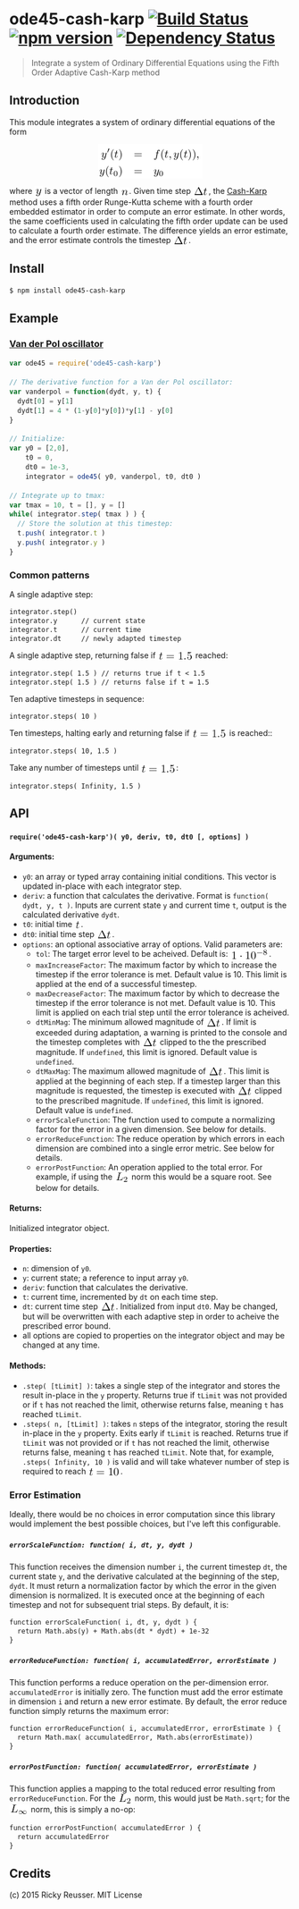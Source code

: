 # ode45-cash-karp [![Build Status](https://travis-ci.org/scijs/ode45-cash-karp.svg)](https://travis-ci.org/scijs/ode45-cash-karp) [![npm version](https://badge.fury.io/js/ode45-cash-karp.svg)](http://badge.fury.io/js/ode45-cash-karp) [![Dependency Status](https://david-dm.org/scijs/ode45-cash-karp.svg)](https://david-dm.org/scijs/ode45-cash-karp)

> Integrate a system of Ordinary Differential Equations using the Fifth Order Adaptive Cash-Karp method


## Introduction

This module integrates a system of ordinary differential equations of the form

<p align="center"><img alt="&bsol;begin&lcub;eqnarray&midast;&rcub; y&apos;&lpar;t&rpar; &amp;&equals;&amp; f&lpar;t&comma; y&lpar;t&rpar;&rpar;&comma; &bsol;&bsol; y&lpar;t&lowbar;0&rpar; &amp;&equals;&amp; y&lowbar;0 &bsol;end&lcub;eqnarray&midast;&rcub;" valign="middle" src="docs/images/begineqnarray-yt-ft-yt-yt_0-y_0-endeqnarray-0298eae3db.png" width="187" height="61"></p>

where <img alt="y" valign="middle" src="docs/images/y-720f311276.png" width="14.5" height="20"> is a vector of length <img alt="n" valign="middle" src="docs/images/n-9baedbc330.png" width="16" height="16">. Given time step <img alt="&bsol;Delta t" valign="middle" src="docs/images/delta-t-a20a5fe4f2.png" width="28" height="16">, the [Cash-Karp](https://en.wikipedia.org/wiki/Cash%E2%80%93Karp_method) method uses a fifth order Runge-Kutta scheme with a fourth order embedded estimator in order to compute an error estimate. In other words, the same coefficients used in calculating the fifth order update can be used to calculate a fourth order estimate. The difference yields an error estimate, and the error estimate controls the timestep <img alt="&bsol;Delta t" valign="middle" src="docs/images/delta-t-a20a5fe4f2.png" width="28" height="16">.

## Install

```bash
$ npm install ode45-cash-karp
```

## Example

### [Van der Pol oscillator](https://en.wikipedia.org/wiki/Van_der_Pol_oscillator)

```javascript
var ode45 = require('ode45-cash-karp')

// The derivative function for a Van der Pol oscillator:
var vanderpol = function(dydt, y, t) {
  dydt[0] = y[1]
  dydt[1] = 4 * (1-y[0]*y[0])*y[1] - y[0]
}

// Initialize:
var y0 = [2,0],
    t0 = 0,
    dt0 = 1e-3,
    integrator = ode45( y0, vanderpol, t0, dt0 )

// Integrate up to tmax:
var tmax = 10, t = [], y = []
while( integrator.step( tmax ) ) {
  // Store the solution at this timestep:
  t.push( integrator.t )
  y.push( integrator.y )
}
```

### Common patterns

A single adaptive step:
```
integrator.step()
integrator.y      // current state
integrator.t      // current time
integrator.dt     // newly adapted timestep
```

A single adaptive step, returning false if <img alt="t&equals;1&period;5" valign="middle" src="docs/images/t15-27f16b808b.png" width="63.5" height="16"> reached:
```
integrator.step( 1.5 ) // returns true if t < 1.5
integrator.step( 1.5 ) // returns false if t = 1.5
```

Ten adaptive timesteps in sequence:
```
integrator.steps( 10 )
```

Ten timesteps, halting early and returning false if <img alt="t&equals;1&period;5" valign="middle" src="docs/images/t15-27f16b808b.png" width="63.5" height="16"> is reached::
```
integrator.steps( 10, 1.5 )
```

Take any number of timesteps until <img alt="t&equals;1&period;5" valign="middle" src="docs/images/t15-27f16b808b.png" width="63.5" height="16">:
```
integrator.steps( Infinity, 1.5 )
```

## API

#### `require('ode45-cash-karp')( y0, deriv, t0, dt0 [, options] )`
#### Arguments:
- `y0`: an array or typed array containing initial conditions. This vector is updated in-place with each integrator step.
- `deriv`: a function that calculates the derivative. Format is `function( dydt, y, t )`. Inputs are current state `y` and current time `t`, output is the calculated derivative `dydt`.
- `t0`: initial time <img alt="t" valign="middle" src="docs/images/t-fc93da6f4d.png" width="11.5" height="16">.
- `dt0`: initial time step <img alt="&bsol;Delta t" valign="middle" src="docs/images/delta-t-a20a5fe4f2.png" width="28" height="16">.
- `options`: an optional associative array of options. Valid parameters are:
  - `tol`: The target error level to be acheived. Default is: <img alt="1 &bsol;cdot 10&Hat;&lcub;-8&rcub;" valign="middle" src="docs/images/1-cdot-10-8-9ceae48083.png" width="70" height="20">.
  - `maxIncreaseFactor`: The maximum factor by which to increase the timestep if the error tolerance is met. Default value is 10. This limit is applied at the end of a successful timestep.
  - `maxDecreaseFactor`: The maximum factor by which to decrease the timestep if the error tolerance is not met. Default value is 10. This limit is applied on each trial step until the error tolerance is acheived.
  - `dtMinMag`: The minimum allowed magnitude of <img alt="&bsol;Delta t" valign="middle" src="docs/images/delta-t-a20a5fe4f2.png" width="28" height="16">. If limit is exceeded during adaptation, a warning is printed to the console and the timestep completes with <img alt="&bsol;Delta t" valign="middle" src="docs/images/delta-t-a20a5fe4f2.png" width="28" height="16"> clipped to the the prescribed magnitude. If `undefined`, this limit is ignored. Default value is `undefined`.
  - `dtMaxMag`: The maximum allowed magnitude of <img alt="&bsol;Delta t" valign="middle" src="docs/images/delta-t-a20a5fe4f2.png" width="28" height="16">. This limit is applied at the beginning of each step. If a timestep larger than this magnitude is requested, the timestep is executed with <img alt="&bsol;Delta t" valign="middle" src="docs/images/delta-t-a20a5fe4f2.png" width="28" height="16"> clipped to the prescribed magnitude. If `undefined`, this limit is ignored. Default value is `undefined`.
  - `errorScaleFunction`: The function used to compute a normalizing factor for the error in a given dimension. See below for details.
  - `errorReduceFunction`: The reduce operation by which errors in each dimension are combined into a single error metric. See below for details.
  - `errorPostFunction`: An operation applied to the total error. For example, if using the <img alt="L&lowbar;2" valign="middle" src="docs/images/l_2-23fd536b11.png" width="26.5" height="19"> norm this would be a square root. See below for details.

#### Returns:
Initialized integrator object.

#### Properties:
- `n`: dimension of `y0`.
- `y`: current state; a reference to input array `y0`.
- `deriv`: function that calculates the derivative.
- `t`: current time, incremented by `dt` on each time step.
- `dt`: current time step <img alt="&bsol;Delta t" valign="middle" src="docs/images/delta-t-a20a5fe4f2.png" width="28" height="16">. Initialized from input `dt0`. May be changed, but will be overwritten with each adaptive step in order to acheive the prescribed error bound.
- all options are copied to properties on the integrator object and may be changed at any time.

#### Methods:
- `.step( [tLimit] )`: takes a single step of the integrator and stores the result in-place in the `y` property. Returns true if `tLimit` was not provided or if `t` has not reached the limit, otherwise returns false, meaning `t` has reached `tLimit`.
- `.steps( n, [tLimit] )`: takes `n` steps of the integrator, storing the result in-place in the `y` property. Exits early if `tLimit` is reached. Returns true if `tLimit` was not provided or if `t` has not reached the limit, otherwise returns false, meaning `t` has reached `tLimit`. Note that, for example, `.steps( Infinity, 10 )` is valid and will take whatever number of step is required to reach <img alt="t&equals;10" valign="middle" src="docs/images/t10-b3a7f6176e.png" width="58" height="16">.

### Error Estimation
Ideally, there would be no choices in error computation since this library would implement the best possible choices, but I've left this configurable.

##### `errorScaleFunction: function( i, dt, y, dydt )`
This function receives the dimension number `i`, the current timestep `dt`, the current state `y`, and the derivative calculated at the beginning of the step, `dydt`. It must return a normalization factor by which the error in the given dimension is normalized. It is executed once at the beginning of each timestep and not for subsequent trial steps. By default, it is:

```
function errorScaleFunction( i, dt, y, dydt ) {
  return Math.abs(y) + Math.abs(dt * dydt) + 1e-32
}
```

##### `errorReduceFunction: function( i, accumulatedError, errorEstimate )`
This function performs a reduce operation on the per-dimension error. `accumulatedError` is initially zero. The function must add the error estimate in dimension `i` and return a new error estimate. By default, the error reduce function simply returns the maximum error:

```
function errorReduceFunction( i, accumulatedError, errorEstimate ) {
  return Math.max( accumulatedError, Math.abs(errorEstimate))
}
```

##### `errorPostFunction: function( accumulatedError, errorEstimate )`
This function applies a mapping to the total reduced error resulting from `errorReduceFunction`. For the <img alt="L&lowbar;2" valign="middle" src="docs/images/l_2-23fd536b11.png" width="26.5" height="19"> norm, this would just be `Math.sqrt`; for the <img alt="L&lowbar;&bsol;infty" valign="middle" src="docs/images/l_infty-c904452e37.png" width="34.5" height="19"> norm, this is simply a no-op:

```
function errorPostFunction( accumulatedError ) {
  return accumulatedError
}
```

## Credits

(c) 2015 Ricky Reusser. MIT License